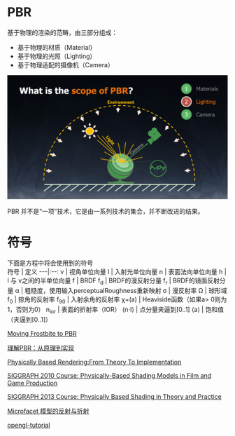 # PBR
基于物理的渲染的范畴，由三部分组成：

- 基于物理的材质（Material）
- 基于物理的光照（Lighting）
- 基于物理适配的摄像机（Camera）

![pbr](../assets/pbr.png)

PBR 并不是“一项”技术，它是由一系列技术的集合，并不断改进的结果。

# 符号
下面是方程中将会使用到的符号  
符号 | 定义
---|:--:
v | 视角单位向量
l | 入射光单位向量
n | 表面法向单位向量
h | l 与 v之间的半单位向量
f | BRDF
f<sub>d</sub> | BRDF的漫反射分量
f<sub>r</sub> | BRDF的镜面反射分量
α | 粗糙度，使用输入perceptualRoughness重新映射
σ | 漫反射率
Ω | 球形域
f<sub>0</sub> | 掠角的反射率
f<sub>90</sub> | 入射余角的反射率
χ+(a) | Heaviside函数（如果a> 0则为1，否则为0）
n<sub>ior</sub> | 表面的折射率（IOR）
⟨n⋅l⟩ | 点分量夹逼到[0..1]
⟨a⟩ | 饱和值（夹逼到[0..1]）


[Moving Frostbite to PBR](https://www.ea.com/frostbite/news/moving-frostbite-to-pb)

[理解PBR：从原理到实现](https://neil3d.github.io/unreal/pbr-theory.html)

[Physically Based Rendering:From Theory To Implementation](http://www.pbr-book.org/)

[SIGGRAPH 2010 Course: Physically-Based Shading Models in Film and Game Production](http://renderwonk.com/publications/s2010-shading-course/)

[SIGGRAPH 2013 Course: Physically Based Shading in Theory and Practice](https://blog.selfshadow.com/publications/s2013-shading-course/)

[Microfacet 模型的反射与折射](https://segmentfault.com/a/1190000000436286)

[opengl-tutorial](http://www.opengl-tutorial.org/cn/)